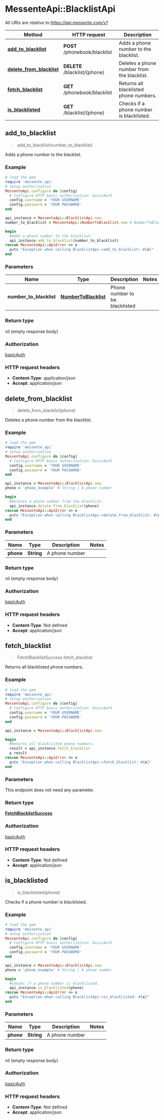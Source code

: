 # MessenteApi::BlacklistApi

All URIs are relative to *https://api.messente.com/v1*

Method | HTTP request | Description
------------- | ------------- | -------------
[**add_to_blacklist**](BlacklistApi.md#add_to_blacklist) | **POST** /phonebook/blacklist | Adds a phone number to the blacklist.
[**delete_from_blacklist**](BlacklistApi.md#delete_from_blacklist) | **DELETE** /blacklist/{phone} | Deletes a phone number from the blacklist.
[**fetch_blacklist**](BlacklistApi.md#fetch_blacklist) | **GET** /phonebook/blacklist | Returns all blacklisted phone numbers.
[**is_blacklisted**](BlacklistApi.md#is_blacklisted) | **GET** /blacklist/{phone} | Checks if a phone number is blacklisted.



## add_to_blacklist

> add_to_blacklist(number_to_blacklist)

Adds a phone number to the blacklist.

### Example

```ruby
# load the gem
require 'messente_api'
# setup authorization
MessenteApi.configure do |config|
  # Configure HTTP basic authorization: basicAuth
  config.username = 'YOUR USERNAME'
  config.password = 'YOUR PASSWORD'
end

api_instance = MessenteApi::BlacklistApi.new
number_to_blacklist = MessenteApi::NumberToBlacklist.new # NumberToBlacklist | Phone number to be blacklisted

begin
  #Adds a phone number to the blacklist.
  api_instance.add_to_blacklist(number_to_blacklist)
rescue MessenteApi::ApiError => e
  puts "Exception when calling BlacklistApi->add_to_blacklist: #{e}"
end
```

### Parameters


Name | Type | Description  | Notes
------------- | ------------- | ------------- | -------------
 **number_to_blacklist** | [**NumberToBlacklist**](NumberToBlacklist.md)| Phone number to be blacklisted | 

### Return type

nil (empty response body)

### Authorization

[basicAuth](../README.md#basicAuth)

### HTTP request headers

- **Content-Type**: application/json
- **Accept**: application/json


## delete_from_blacklist

> delete_from_blacklist(phone)

Deletes a phone number from the blacklist.

### Example

```ruby
# load the gem
require 'messente_api'
# setup authorization
MessenteApi.configure do |config|
  # Configure HTTP basic authorization: basicAuth
  config.username = 'YOUR USERNAME'
  config.password = 'YOUR PASSWORD'
end

api_instance = MessenteApi::BlacklistApi.new
phone = 'phone_example' # String | A phone number

begin
  #Deletes a phone number from the blacklist.
  api_instance.delete_from_blacklist(phone)
rescue MessenteApi::ApiError => e
  puts "Exception when calling BlacklistApi->delete_from_blacklist: #{e}"
end
```

### Parameters


Name | Type | Description  | Notes
------------- | ------------- | ------------- | -------------
 **phone** | **String**| A phone number | 

### Return type

nil (empty response body)

### Authorization

[basicAuth](../README.md#basicAuth)

### HTTP request headers

- **Content-Type**: Not defined
- **Accept**: application/json


## fetch_blacklist

> FetchBlacklistSuccess fetch_blacklist

Returns all blacklisted phone numbers.

### Example

```ruby
# load the gem
require 'messente_api'
# setup authorization
MessenteApi.configure do |config|
  # Configure HTTP basic authorization: basicAuth
  config.username = 'YOUR USERNAME'
  config.password = 'YOUR PASSWORD'
end

api_instance = MessenteApi::BlacklistApi.new

begin
  #Returns all blacklisted phone numbers.
  result = api_instance.fetch_blacklist
  p result
rescue MessenteApi::ApiError => e
  puts "Exception when calling BlacklistApi->fetch_blacklist: #{e}"
end
```

### Parameters

This endpoint does not need any parameter.

### Return type

[**FetchBlacklistSuccess**](FetchBlacklistSuccess.md)

### Authorization

[basicAuth](../README.md#basicAuth)

### HTTP request headers

- **Content-Type**: Not defined
- **Accept**: application/json


## is_blacklisted

> is_blacklisted(phone)

Checks if a phone number is blacklisted.

### Example

```ruby
# load the gem
require 'messente_api'
# setup authorization
MessenteApi.configure do |config|
  # Configure HTTP basic authorization: basicAuth
  config.username = 'YOUR USERNAME'
  config.password = 'YOUR PASSWORD'
end

api_instance = MessenteApi::BlacklistApi.new
phone = 'phone_example' # String | A phone number

begin
  #Checks if a phone number is blacklisted.
  api_instance.is_blacklisted(phone)
rescue MessenteApi::ApiError => e
  puts "Exception when calling BlacklistApi->is_blacklisted: #{e}"
end
```

### Parameters


Name | Type | Description  | Notes
------------- | ------------- | ------------- | -------------
 **phone** | **String**| A phone number | 

### Return type

nil (empty response body)

### Authorization

[basicAuth](../README.md#basicAuth)

### HTTP request headers

- **Content-Type**: Not defined
- **Accept**: application/json

